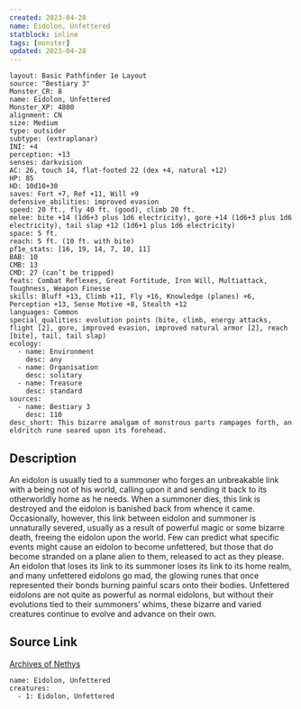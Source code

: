 ```yaml
---
created: 2023-04-28
name: Eidolon, Unfettered
statblock: inline
tags: [monster]
updated: 2023-04-28
---
```

```statblock
layout: Basic Pathfinder 1e Layout
source: "Bestiary 3"
Monster_CR: 8
name: Eidolon, Unfettered
Monster_XP: 4800
alignment: CN
size: Medium
type: outsider
subtype: (extraplanar)
INI: +4
perception: +13
senses: darkvision
AC: 26, touch 14, flat-footed 22 (dex +4, natural +12)
HP: 85
HD: 10d10+30
saves: Fort +7, Ref +11, Will +9
defensive_abilities: improved evasion
speed: 20 ft., fly 40 ft. (good), climb 20 ft.
melee: bite +14 (1d6+3 plus 1d6 electricity), gore +14 (1d6+3 plus 1d6 electricity), tail slap +12 (1d6+1 plus 1d6 electricity)
space: 5 ft.
reach: 5 ft. (10 ft. with bite)
pf1e_stats: [16, 19, 14, 7, 10, 11]
BAB: 10
CMB: 13
CMD: 27 (can’t be tripped)
feats: Combat Reflexes, Great Fortitude, Iron Will, Multiattack, Toughness, Weapon Finesse
skills: Bluff +13, Climb +11, Fly +16, Knowledge (planes) +6, Perception +13, Sense Motive +8, Stealth +12
languages: Common
special_qualities: evolution points (bite, climb, energy attacks, flight [2], gore, improved evasion, improved natural armor [2], reach [bite], tail, tail slap)
ecology:
  - name: Environment
    desc: any
  - name: Organisation
    desc: solitary
  - name: Treasure
    desc: standard
sources:
  - name: Bestiary 3
    desc: 110
desc_short: This bizarre amalgam of monstrous parts rampages forth, an eldritch rune seared upon its forehead.
```
## Description
An eidolon is usually tied to a summoner who forges an unbreakable link with a being not of his world, calling upon it and sending it back to its otherworldly home as he needs. When a summoner dies, this link is destroyed and the eidolon is banished back from whence it came. Occasionally, however, this link between eidolon and summoner is unnaturally severed, usually as a result of powerful magic or some bizarre death, freeing the eidolon upon the world. Few can predict what specific events might cause an eidolon to become unfettered, but those that do become stranded on a plane alien to them, released to act as they please. An eidolon that loses its link to its summoner loses its link to its home realm, and many unfettered eidolons go mad, the glowing runes that once represented their bonds burning painful scars onto their bodies. Unfettered eidolons are not quite as powerful as normal eidolons, but without their evolutions tied to their summoners’ whims, these bizarre and varied creatures continue to evolve and advance on their own.
## Source Link
[Archives of Nethys](https://aonprd.com/MonsterDisplay.aspx?ItemName=Eidolon%2C%20Unfettered)
```encounter-table
name: Eidolon, Unfettered
creatures:
  - 1: Eidolon, Unfettered
```
